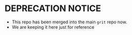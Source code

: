 # DEPRECATION NOTICE

* This repo has been merged into the main `grit` repo now. 
* We are keeping it here just for reference
